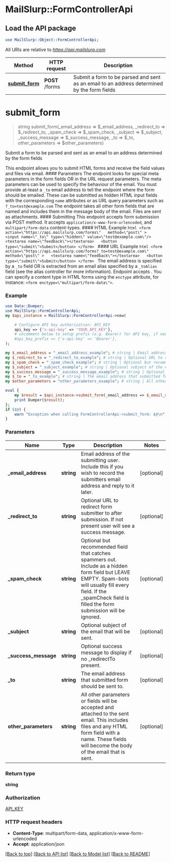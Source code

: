 # MailSlurp::FormControllerApi

## Load the API package
```perl
use MailSlurp::Object::FormControllerApi;
```

All URIs are relative to *https://api.mailslurp.com*

Method | HTTP request | Description
------------- | ------------- | -------------
[**submit_form**](FormControllerApi#submit_form) | **POST** /forms | Submit a form to be parsed and sent as an email to an address determined by the form fields


# **submit_form**
> string submit_form(_email_address => $_email_address, _redirect_to => $_redirect_to, _spam_check => $_spam_check, _subject => $_subject, _success_message => $_success_message, _to => $_to, other_parameters => $other_parameters)

Submit a form to be parsed and sent as an email to an address determined by the form fields

This endpoint allows you to submit HTML forms and receive the field values and files via email.   #### Parameters The endpoint looks for special meta parameters in the form fields OR in the URL request parameters. The meta parameters can be used to specify the behaviour of the email.   You must provide at-least a `_to` email address to tell the endpoint where the form should be emailed. These can be submitted as hidden HTML input fields with the corresponding `name` attributes or as URL query parameters such as `?_to=test@example.com`  The endpoint takes all other form fields that are named and includes them in the message body of the email. Files are sent as attachments.  #### Submitting This endpoint accepts form submission via POST method. It accepts `application/x-www-form-urlencoded`, and `multipart/form-data` content-types.  #### HTML Example ```html <form    action=\"https://api.mailslurp.com/forms\"   method=\"post\" >   <input name=\"_to\" type=\"hidden\" value=\"test@example.com\"/>   <textarea name=\"feedback\"></textarea>   <button type=\"submit\">Submit</button> </form> ```  #### URL Example ```html <form    action=\"https://api.mailslurp.com/forms?_to=test@example.com\"   method=\"post\" >   <textarea name=\"feedback\"></textarea>   <button type=\"submit\">Submit</button> </form> ```    The email address is specified by a `_to` field OR is extracted from an email alias specified by a `_toAlias` field (see the alias controller for more information).  Endpoint accepts .  You can specify a content type in HTML forms using the `enctype` attribute, for instance: `<form enctype=\"multipart/form-data\">`.  

### Example 
```perl
use Data::Dumper;
use MailSlurp::FormControllerApi;
my $api_instance = MailSlurp::FormControllerApi->new(

    # Configure API key authorization: API_KEY
    api_key => {'x-api-key' => 'YOUR_API_KEY'},
    # uncomment below to setup prefix (e.g. Bearer) for API key, if needed
    #api_key_prefix => {'x-api-key' => 'Bearer'},
);

my $_email_address = "_email_address_example"; # string | Email address of the submitting user. Include this if you wish to record the submitters email address and reply to it later.
my $_redirect_to = "_redirect_to_example"; # string | Optional URL to redirect form submitter to after submission. If not present user will see a success message.
my $_spam_check = "_spam_check_example"; # string | Optional but recommended field that catches spammers out. Include as a hidden form field but LEAVE EMPTY. Spam-bots will usually fill every field. If the _spamCheck field is filled the form submission will be ignored.
my $_subject = "_subject_example"; # string | Optional subject of the email that will be sent.
my $_success_message = "_success_message_example"; # string | Optional success message to display if no _redirectTo present.
my $_to = "_to_example"; # string | The email address that submitted form should be sent to.
my $other_parameters = "other_parameters_example"; # string | All other parameters or fields will be accepted and attached to the sent email. This includes files and any HTML form field with a name. These fields will become the body of the email that is sent.

eval { 
    my $result = $api_instance->submit_form(_email_address => $_email_address, _redirect_to => $_redirect_to, _spam_check => $_spam_check, _subject => $_subject, _success_message => $_success_message, _to => $_to, other_parameters => $other_parameters);
    print Dumper($result);
};
if ($@) {
    warn "Exception when calling FormControllerApi->submit_form: $@\n";
}
```

### Parameters

Name | Type | Description  | Notes
------------- | ------------- | ------------- | -------------
 **_email_address** | **string**| Email address of the submitting user. Include this if you wish to record the submitters email address and reply to it later. | [optional] 
 **_redirect_to** | **string**| Optional URL to redirect form submitter to after submission. If not present user will see a success message. | [optional] 
 **_spam_check** | **string**| Optional but recommended field that catches spammers out. Include as a hidden form field but LEAVE EMPTY. Spam-bots will usually fill every field. If the _spamCheck field is filled the form submission will be ignored. | [optional] 
 **_subject** | **string**| Optional subject of the email that will be sent. | [optional] 
 **_success_message** | **string**| Optional success message to display if no _redirectTo present. | [optional] 
 **_to** | **string**| The email address that submitted form should be sent to. | [optional] 
 **other_parameters** | **string**| All other parameters or fields will be accepted and attached to the sent email. This includes files and any HTML form field with a name. These fields will become the body of the email that is sent. | [optional] 

### Return type

**string**

### Authorization

[API_KEY](../README#API_KEY)

### HTTP request headers

 - **Content-Type**: multipart/form-data, application/x-www-form-urlencoded
 - **Accept**: application/json

[[Back to top]](#) [[Back to API list]](../README#documentation-for-api-endpoints) [[Back to Model list]](../README#documentation-for-models) [[Back to README]](../README)

